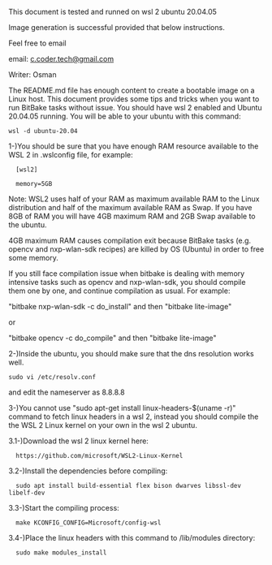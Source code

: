 This document is tested and runned on wsl 2 ubuntu 20.04.05

Image generation is successful provided that below instructions.

Feel free to email

email: c.coder.tech@gmail.com

Writer: Osman

The README.md file has enough content to create a bootable image on a Linux host.
This document provides some tips and tricks when you want to run BitBake tasks without issue.
You should have wsl 2 enabled and Ubuntu 20.04.05 running.
You will be able to your ubuntu with this command:
```console
wsl -d ubuntu-20.04
```

1-)You should be sure that you have enough RAM resource available to the WSL 2 in .wslconfig file, for example:

```console
  [wsl2]

  memory=5GB
```
  
  Note: WSL2 uses half of your RAM as maximum available RAM to the Linux distribution and half of the maximum available RAM as Swap.
  If you have 8GB of RAM you will have 4GB maximum RAM and 2GB Swap available to the ubuntu.

  4GB maximum RAM causes compilation exit because BitBake tasks (e.g. opencv and nxp-wlan-sdk recipes) are killed by OS (Ubuntu) in order to free some memory.

  If you still face compilation issue when bitbake is dealing with memory intensive tasks such as opencv and nxp-wlan-sdk, you should compile them one by one,
  and continue compilation as usual. For example:

  "bitbake nxp-wlan-sdk -c do_install" and then "bitbake lite-image"

  or
  
  "bitbake opencv -c do_compile" and then "bitbake lite-image"
  
2-)Inside the ubuntu, you should make sure that the dns resolution works well.

  ```console
  sudo vi /etc/resolv.conf
  ```
  
  and edit the nameserver as 8.8.8.8

3-)You cannot use "sudo apt-get install linux-headers-$(uname -r)" command to fetch linux headers in a wsl 2, instead you should compile the the WSL 2 Linux kernel on your own in the wsl 2 ubuntu.

  3.1-)Download the wsl 2 linux kernel here:

      https://github.com/microsoft/WSL2-Linux-Kernel

  3.2-)Install the dependencies before compiling:

      sudo apt install build-essential flex bison dwarves libssl-dev libelf-dev

  3.3-)Start the compiling process:

      make KCONFIG_CONFIG=Microsoft/config-wsl 

  3.4-)Place the linux headers with this command to /lib/modules directory:

      sudo make modules_install
